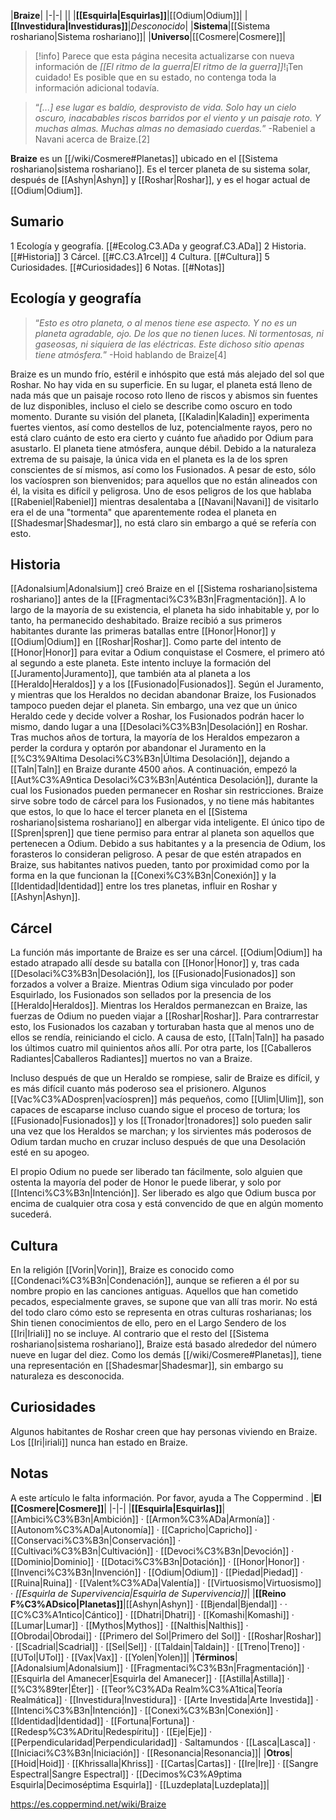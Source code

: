 

|**Braize**|
|-|-|
||
|**[[Esquirla\|Esquirlas]]**|[[Odium\|Odium]]|
|**[[Investidura\|Investiduras]]**|*Desconocido*|
|**Sistema**|[[Sistema roshariano\|Sistema roshariano]]|
|**Universo**|[[Cosmere\|Cosmere]]|

> [!info] Parece que esta página necesita actualizarse con nueva información de *[[El ritmo de la guerra\|El ritmo de la guerra]]*!¡Ten cuidado! Es posible que en su estado, no contenga toda la información adicional todavía.

>“*[...] ese lugar es baldío, desprovisto de vida. Solo hay un cielo oscuro, inacabables riscos barridos por el viento y un paisaje roto. Y muchas almas. Muchas almas no demasiado cuerdas.*”
\-Rabeniel a Navani acerca de Braize.[2]


**Braize** es un [[/wiki/Cosmere#Planetas]] ubicado en el [[Sistema roshariano\|sistema roshariano]]. Es el tercer planeta de su sistema solar, después de [[Ashyn\|Ashyn]] y [[Roshar\|Roshar]], y es el hogar actual de [[Odium\|Odium]].

## Sumario

1 Ecología y geografía. [[#Ecolog.C3.ADa y geograf.C3.ADa]] 
2 Historia. [[#Historia]] 
3 Cárcel. [[#C.C3.A1rcel]] 
4 Cultura. [[#Cultura]] 
5 Curiosidades. [[#Curiosidades]] 
6 Notas. [[#Notas]] 


## Ecología y geografía
>“*Esto es otro planeta, o al menos tiene ese aspecto. Y no es un planeta agradable, ojo. De los que no tienen luces. Ni tormentosas, ni gaseosas, ni siquiera de las eléctricas. Este dichoso sitio apenas tiene atmósfera.*”
\-Hoid hablando de Braize[4]

Braize es un mundo frío, estéril e inhóspito que está más alejado del sol que Roshar. No hay vida en su superficie. En su lugar, el planeta está lleno de nada más que un paisaje rocoso roto lleno de riscos y abismos sin fuentes de luz disponibles, incluso el cielo se describe como oscuro en todo momento. Durante su visión del planeta, [[Kaladin\|Kaladin]] experimenta fuertes vientos, así como destellos de luz, potencialmente rayos, pero no está claro cuánto de esto era cierto y cuánto fue añadido por Odium para asustarlo. El planeta tiene atmósfera, aunque débil. Debido a la naturaleza extrema de su paisaje, la única vida en el planeta es la de los spren conscientes de sí mismos, así como los Fusionados. A pesar de esto, sólo los vacíospren son bienvenidos; para aquellos que no están alineados con él, la visita es difícil y peligrosa. Uno de esos peligros de los que hablaba [[Rabeniel\|Rabeniel]] mientras desalentaba a [[Navani\|Navani]] de visitarlo era el de una "tormenta" que aparentemente rodea el planeta en [[Shadesmar\|Shadesmar]], no está claro sin embargo a qué se refería con esto.

## Historia
[[Adonalsium\|Adonalsium]] creó Braize en el [[Sistema roshariano\|sistema roshariano]] antes de la [[Fragmentaci%C3%B3n\|Fragmentación]]. A lo largo de la mayoría de su existencia, el planeta ha sido inhabitable y, por lo tanto, ha permanecido deshabitado.
Braize recibió a sus primeros habitantes durante las primeras batallas entre [[Honor\|Honor]] y [[Odium\|Odium]] en [[Roshar\|Roshar]]. Como parte del intento de
[[Honor\|Honor]] para evitar a Odium conquistase el Cosmere, el primero ató al segundo a este planeta. Este intento incluye la formación del [[Juramento\|Juramento]], que también ata al planeta a los [[Heraldo\|Heraldos]] y a los [[Fusionado\|Fusionados]]. Según el Juramento, y mientras que los Heraldos no decidan abandonar Braize, los Fusionados tampoco pueden dejar el planeta. Sin embargo, una vez que un único Heraldo cede y decide volver a Roshar, los Fusionados podrán hacer lo mismo, dando lugar a una [[Desolaci%C3%B3n\|Desolación]] en Roshar. Tras muchos años de tortura, la mayoría de los Heraldos empezaron a perder la cordura y optarón por abandonar el Juramento en la [[%C3%9Altima Desolaci%C3%B3n\|Última Desolación]], dejando a [[Taln\|Taln]] en Braize durante 4500 años. A continuación, empezó la [[Aut%C3%A9ntica Desolaci%C3%B3n\|Auténtica Desolación]], durante la cual los Fusionados pueden permanecer en Roshar sin restricciones.
Braize sirve sobre todo de cárcel para los Fusionados, y no tiene más habitantes que estos, lo que lo hace el tercer planeta en el [[Sistema roshariano\|sistema roshariano]] en albergar vida inteligente. El único tipo de [[Spren\|spren]] que tiene permiso para entrar al planeta son aquellos que pertenecen a Odium. Debido a sus habitantes y a la presencia de Odium, los forasteros lo consideran peligroso. A pesar de que estén atrapados en Braize, sus habitantes nativos pueden, tanto por proximidad como por la forma en la que funcionan la [[Conexi%C3%B3n\|Conexión]] y la [[Identidad\|Identidad]] entre los tres planetas, influir en Roshar y [[Ashyn\|Ashyn]]. 

## Cárcel
La función más importante de Braize es ser una cárcel. [[Odium\|Odium]] ha estado atrapado allí desde su batalla con [[Honor\|Honor]] y, tras cada [[Desolaci%C3%B3n\|Desolación]], los [[Fusionado\|Fusionados]] son forzados a volver a Braize. Mientras Odium siga vinculado por poder Esquirlado, los Fusionados son sellados por la presencia de los [[Heraldo\|Heraldos]]. Mientras los Heraldos permanezcan en Braize, las fuerzas de Odium no pueden viajar a [[Roshar\|Roshar]]. Para contrarrestar esto, los Fusionados los cazaban y torturaban hasta que al menos uno de ellos se rendía, reiniciando el ciclo. A causa de esto, [[Taln\|Taln]] ha pasado los últimos cuatro mil quinientos años allí. Por otra parte, los [[Caballeros Radiantes\|Caballeros Radiantes]] muertos no van a Braize.

Incluso después de que un Heraldo se rompiese, salir de Braize es difícil, y es más difícil cuanto más poderoso sea el prisionero. Algunos [[Vac%C3%ADospren\|vacíospren]] más pequeños, como [[Ulim\|Ulim]], son capaces de escaparse incluso cuando sigue el proceso de tortura; los [[Fusionado\|Fusionados]] y los [[Tronador\|tronadores]] solo pueden salir una vez que los Heraldos se marchan; y los sirvientes más poderosos de Odium tardan mucho en cruzar incluso después de que una Desolación esté en su apogeo.

El propio Odium no puede ser liberado tan fácilmente, solo alguien que ostenta la mayoría del poder de Honor le puede liberar, y solo por [[Intenci%C3%B3n\|Intención]]. Ser liberado es algo que Odium busca por encima de cualquier otra cosa y está convencido de que en algún momento sucederá.

## Cultura
En la religión [[Vorin\|Vorin]], Braize es conocido como [[Condenaci%C3%B3n\|Condenación]], aunque se refieren a él por su nombre propio en las canciones antiguas. Aquellos que han cometido pecados, especialmente graves, se supone que van allí tras morir. No está del todo claro cómo esto se representa en otras culturas rosharianas; los Shin tienen conocimientos de ello, pero en el Largo Sendero de los [[Iri\|Iriali]] no se incluye.
Al contrario que el resto del [[Sistema roshariano\|sistema roshariano]], Braize está basado alrededor del número nueve en lugar del diez. Como los demás [[/wiki/Cosmere#Planetas]], tiene una representación en [[Shadesmar\|Shadesmar]], sin embargo su naturaleza es desconocida.


## Curiosidades
Algunos habitantes de Roshar creen que hay personas viviendo en Braize.
Los [[Iri\|iriali]] nunca han estado en Braize.
## Notas

A este artículo le falta información. Por favor, ayuda a The Coppermind .
|**El [[Cosmere\|Cosmere]]**|
|-|-|
|**[[Esquirla\|Esquirlas]]**|[[Ambici%C3%B3n\|Ambición]] · [[Armon%C3%ADa\|Armonía]] · [[Autonom%C3%ADa\|Autonomía]] · [[Capricho\|Capricho]] · [[Conservaci%C3%B3n\|Conservación]] · [[Cultivaci%C3%B3n\|Cultivación]] · [[Devoci%C3%B3n\|Devoción]] · [[Dominio\|Dominio]] · [[Dotaci%C3%B3n\|Dotación]] · [[Honor\|Honor]] · [[Invenci%C3%B3n\|Invención]] · [[Odium\|Odium]] · [[Piedad\|Piedad]] · [[Ruina\|Ruina]] · [[Valent%C3%ADa\|Valentía]] · [[Virtuosismo\|Virtuosismo]] · *[[Esquirla de Supervivencia\|Esquirla de Supervivencia]]*|
|**[[Reino F%C3%ADsico\|Planetas]]**|[[Ashyn\|Ashyn]] · [[Bjendal\|Bjendal]] ·  · [[C%C3%A1ntico\|Cántico]] · [[Dhatri\|Dhatri]] · [[Komashi\|Komashi]] · [[Lumar\|Lumar]] · [[Mythos\|Mythos]] · [[Nalthis\|Nalthis]] · [[Obrodai\|Obrodai]] · [[Primero del Sol\|Primero del Sol]] · [[Roshar\|Roshar]] · [[Scadrial\|Scadrial]] · [[Sel\|Sel]] · [[Taldain\|Taldain]] · [[Treno\|Treno]] · [[UTol\|UTol]] · [[Vax\|Vax]] · [[Yolen\|Yolen]]|
|**Términos**|[[Adonalsium\|Adonalsium]] · [[Fragmentaci%C3%B3n\|Fragmentación]] · [[Esquirla del Amanecer\|Esquirla del Amanecer]] · [[Astilla\|Astilla]] · [[%C3%89ter\|Éter]] · [[Teor%C3%ADa Realm%C3%A1tica\|Teoría Realmática]] · [[Investidura\|Investidura]] · [[Arte Investida\|Arte Investida]] · [[Intenci%C3%B3n\|Intención]] · [[Conexi%C3%B3n\|Conexión]] · [[Identidad\|Identidad]] · [[Fortuna\|Fortuna]] · [[Redesp%C3%ADritu\|Redespíritu]] · [[Eje\|Eje]] · [[Perpendicularidad\|Perpendicularidad]] · Saltamundos · [[Lasca\|Lasca]] · [[Iniciaci%C3%B3n\|Iniciación]] · [[Resonancia\|Resonancia]]|
|**Otros**|[[Hoid\|Hoid]] · [[Khrissalla\|Khriss]] · [[Cartas\|Cartas]] · [[Ire\|Ire]] · [[Sangre Espectral\|Sangre Espectral]] · [[Decimos%C3%A9ptima Esquirla\|Decimoséptima Esquirla]] · [[Luzdeplata\|Luzdeplata]]|



https://es.coppermind.net/wiki/Braize